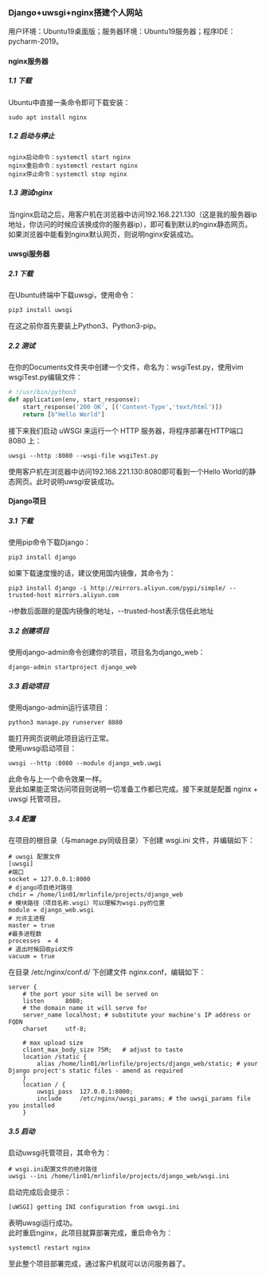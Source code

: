 ### Django+uwsgi+nginx搭建个人网站
用户环境：Ubuntu19桌面版；服务器环境：Ubuntu19服务器；程序IDE：pycharm-2019。
#### nginx服务器
##### 1.1 下载
Ubuntu中直接一条命令即可下载安装：
```
sudo apt install nginx
```
##### 1.2 启动与停止
```
nginx启动命令：systemctl start nginx   
nginx重启命令：systemctl restart nginx    
nginx停止命令：systemctl stop nginx
```
##### 1.3 测试nginx
当nginx启动之后，用客户机在浏览器中访问192.168.221.130（这是我的服务器ip地址，你访问的时候应该换成你的服务器ip），即可看到默认的nginx静态网页。    
如果浏览器中能看到nginx默认网页，则说明nginx安装成功。
#### uwsgi服务器
##### 2.1 下载
在Ubuntu终端中下载uwsgi，使用命令：
```
pip3 install uwsgi   
```
在这之前你首先要装上Python3、Python3-pip。
##### 2.2 测试
在你的Documents文件夹中创建一个文件，命名为：wsgiTest.py，使用vim wsgiTest.py编辑文件：   
```python
# !/usr/bin/python3
def application(env, start_response):
    start_response('200 OK', [('Content-Type','text/html')])
    return [b"Hello World"]
```
接下来我们启动 uWSGI 来运行一个 HTTP 服务器，将程序部署在HTTP端口 8080 上：
```
uwsgi --http :8080 --wsgi-file wsgiTest.py   
```
使用客户机在浏览器中访问192.168.221.130:8080即可看到一个Hello World的静态网页。此时说明uwsgi安装成功。
#### Django项目
##### 3.1 下载
使用pip命令下载Django：
```
pip3 install django
```
如果下载速度慢的话，建议使用国内镜像，其命令为：
```
pip3 install django -i http://mirrors.aliyun.com/pypi/simple/ --trusted-host mirrors.aliyun.com
```
-i参数后面跟的是国内镜像的地址，--trusted-host表示信任此地址
##### 3.2 创建项目
使用django-admin命令创建你的项目，项目名为django_web：
```
django-admin startproject django_web
```
##### 3.3 启动项目
使用django-admin运行该项目：
```
python3 manage.py runserver 8080
```
能打开网页说明此项目运行正常。  
使用uwsgi启动项目：
```
uwsgi --http :8080 --module django_web.uwgi
```
此命令与上一个命令效果一样。  
至此如果能正常访问项目则说明一切准备工作都已完成。接下来就是配置 nginx + uwsgi 托管项目。
##### 3.4 配置
在项目的根目录（与manage.py同级目录）下创建 wsgi.ini 文件，并编辑如下：
```
# uwsgi 配置文件
[uwsgi]
#端口
socket = 127.0.0.1:8000
# django项目绝对路径
chdir = /home/lin01/mrlinfile/projects/django_web
# 模块路径（项目名称.wsgi）可以理解为wsgi.py的位置
module = django_web.wsgi
# 允许主进程
master = true
#最多进程数
processes  = 4
# 退出时候回收pid文件
vacuum = true
```
在目录 /etc/nginx/conf.d/ 下创建文件 nginx.conf，编辑如下：
```
server {
    # the port your site will be served on
    listen      8080;
    # the domain name it will serve for
    server_name localhost; # substitute your machine's IP address or FQDN
    charset     utf-8;
 
    # max upload size
    client_max_body_size 75M;   # adjust to taste
    location /static {
        alias /home/lin01/mrlinfile/projects/django_web/static; # your Django project's static files - amend as required
    }
    location / {
        uwsgi_pass  127.0.0.1:8000;
        include     /etc/nginx/uwsgi_params; # the uwsgi_params file you installed
    }
```
##### 3.5 启动
启动uwsgi托管项目，其命令为：
```
# wsgi.ini配置文件的绝对路径
uwsgi --ini /home/lin01/mrlinfile/projects/django_web/wsgi.ini
```
启动完成后会提示：
```
[uWSGI] getting INI configuration from uwsgi.ini
```
表明uwsgi运行成功。  
此时重启nginx，此项目就算部署完成，重启命令为：
```
systemctl restart nginx
```
至此整个项目部署完成，通过客户机就可以访问服务器了。